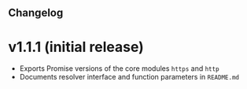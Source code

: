 Changelog
--------------------------------------------

# v1.1.1 (initial release)
 - Exports Promise versions of the core modules `https` and `http`
 - Documents resolver interface and function parameters in `README.md`
